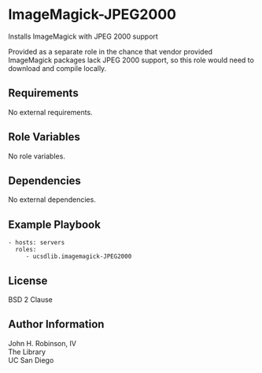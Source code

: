ImageMagick-JPEG2000
====================

Installs ImageMagick with JPEG 2000 support

Provided as a separate role in the chance that vendor provided ImageMagick packages lack JPEG 2000 support, so this role would need to download and compile locally.

Requirements
------------

No external requirements.

Role Variables
--------------

No role variables.

Dependencies
------------

No external dependencies.

Example Playbook
----------------



    - hosts: servers
      roles:
         - ucsdlib.imagemagick-JPEG2000

License
-------

BSD 2 Clause

Author Information
------------------

John H. Robinson, IV  
The Library  
UC San Diego  
